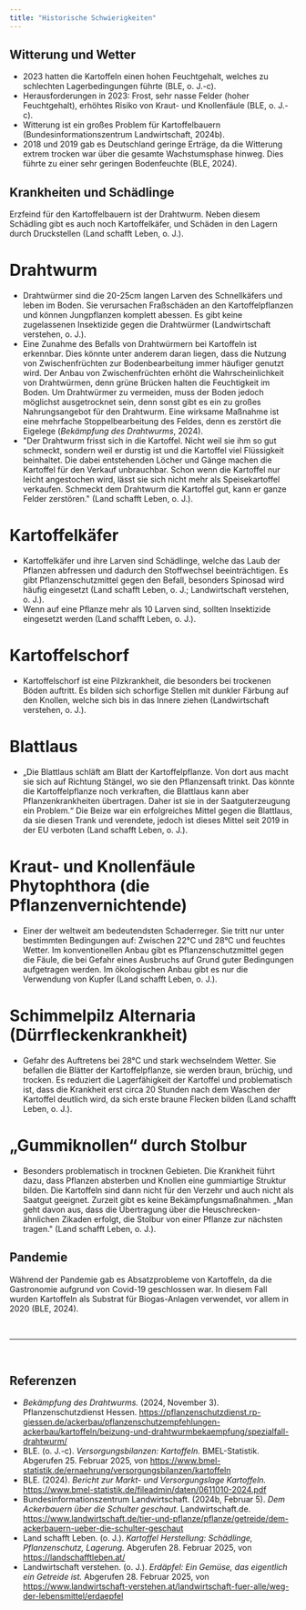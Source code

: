 ```yaml
---
title: "Historische Schwierigkeiten"
---
```


## Witterung und Wetter

- 2023 hatten die Kartoffeln einen hohen Feuchtgehalt, welches zu schlechten Lagerbedingungen führte (BLE, o. J.-c).
- Herausforderungen in 2023: Frost, sehr nasse Felder (hoher Feuchtgehalt), erhöhtes Risiko von Kraut- und Knollenfäule (BLE, o. J.-c).
- Witterung ist ein großes Problem für Kartoffelbauern (Bundesinformationszentrum Landwirtschaft, 2024b).
- 2018 und 2019 gab es Deutschland geringe Erträge, da die Witterung extrem trocken war über die gesamte Wachstumsphase hinweg. Dies führte zu einer sehr geringen Bodenfeuchte (BLE, 2024).


## Krankheiten und Schädlinge
Erzfeind für den Kartoffelbauern ist der Drahtwurm. Neben diesem Schädling gibt es auch noch Kartoffelkäfer, und Schäden in den Lagern durch Druckstellen (Land schafft Leben, o. J.).

# Drahtwurm
- Drahtwürmer sind die 20-25cm langen Larven des Schnellkäfers und leben im Boden. Sie verursachen Fraßschäden an den Kartoffelpflanzen und können Jungpflanzen komplett abessen. Es gibt keine zugelassenen Insektizide gegen die Drahtwürmer (Landwirtschaft verstehen, o. J.).
- Eine Zunahme des Befalls von Drahtwürmern bei Kartoffeln ist erkennbar. Dies könnte unter anderem daran liegen, dass die Nutzung von Zwischenfrüchten zur Bodenbearbeitung immer häufiger genutzt wird. Der Anbau von Zwischenfrüchten erhöht die Wahrscheinlichkeit von Drahtwürmen, denn grüne Brücken halten die Feuchtigkeit im Boden. Um Drahtwürmer zu vermeiden, muss der Boden jedoch möglichst ausgetrocknet sein, denn sonst gibt es ein zu großes Nahrungsangebot für den Drahtwurm. Eine wirksame Maßnahme ist eine mehrfache Stoppelbearbeitung des Feldes, denn es zerstört die Eigelege (*Bekämpfung des Drahtwurms*, 2024). 
- "Der Drahtwurm frisst sich in die Kartoffel. Nicht weil sie ihm so gut schmeckt, sondern weil er durstig ist und die Kartoffel viel Flüssigkeit beinhaltet. Die dabei entstehenden Löcher und Gänge machen die Kartoffel für den Verkauf unbrauchbar. Schon wenn die Kartoffel nur leicht angestochen wird, lässt sie sich nicht mehr als Speisekartoffel verkaufen. Schmeckt dem Drahtwurm die Kartoffel gut, kann er ganze Felder zerstören." (Land schafft Leben, o. J.).  

# Kartoffelkäfer
- Kartoffelkäfer und ihre Larven sind Schädlinge, welche das Laub der Pflanzen abfressen und dadurch den Stoffwechsel beeinträchtigen. Es gibt Pflanzenschutzmittel gegen den Befall, besonders Spinosad wird häufig eingesetzt (Land schafft Leben, o. J.; Landwirtschaft verstehen, o. J.). 
- Wenn auf eine Pflanze mehr als 10 Larven sind, sollten Insektizide eingesetzt werden (Land schafft Leben, o. J.).  

# Kartoffelschorf
- Kartoffelschorf ist eine Pilzkrankheit, die besonders bei trockenen Böden auftritt. Es bilden sich schorfige Stellen mit dunkler Färbung auf den Knollen, welche sich bis in das Innere ziehen (Landwirtschaft verstehen, o. J.).

# Blattlaus
- „Die Blattlaus schläft am Blatt der Kartoffelpflanze. Von dort aus macht sie sich auf Richtung Stängel, wo sie den Pflanzensaft trinkt. Das könnte die Kartoffelpflanze noch verkraften, die Blattlaus kann aber Pflanzenkrankheiten übertragen. Daher ist sie in der Saatguterzeugung ein Problem.“ Die Beize war ein erfolgreiches Mittel gegen die Blattlaus, da sie diesen Trank und verendete, jedoch ist dieses Mittel seit 2019 in der EU verboten (Land schafft Leben, o. J.).  

# Kraut- und Knollenfäule Phytophthora (die Pflanzenvernichtende)
- Einer der weltweit am bedeutendsten Schaderreger. Sie tritt nur unter bestimmten Bedingungen auf: Zwischen 22°C und 28°C und feuchtes Wetter. Im konventionellen Anbau gibt es Pflanzenschutzmittel gegen die Fäule, die bei Gefahr eines Ausbruchs auf Grund guter Bedingungen aufgetragen werden. Im ökologischen Anbau gibt es nur die Verwendung von Kupfer (Land schafft Leben, o. J.).  

# Schimmelpilz Alternaria (Dürrfleckenkrankheit) 
- Gefahr des Auftretens bei 28°C und stark wechselndem Wetter. Sie befallen die Blätter der Kartoffelpflanze, sie werden braun, brüchig, und trocken. Es reduziert die Lagerfähigkeit der Kartoffel und problematisch ist, dass die Krankheit erst circa 20 Stunden nach dem Waschen der Kartoffel deutlich wird, da sich erste braune Flecken bilden (Land schafft Leben, o. J.).  

# „Gummiknollen“ durch Stolbur 
- Besonders problematisch in trocknen Gebieten. Die Krankheit führt dazu, dass Pflanzen absterben und Knollen eine gummiartige Struktur bilden. Die Kartoffeln sind dann nicht für den Verzehr und auch nicht als Saatgut geeignet. Zurzeit gibt es keine Bekämpfungsmaßnahmen. „Man geht davon aus, dass die Übertragung über die Heuschrecken-ähnlichen Zikaden erfolgt, die Stolbur von einer Pflanze zur nächsten tragen." (Land schafft Leben, o. J.). 


## Pandemie 
Während der Pandemie gab es Absatzprobleme von Kartoffeln, da die Gastronomie aufgrund von Covid-19 geschlossen war. In diesem Fall wurden Kartoffeln als Substrat für Biogas-Anlagen verwendet, vor allem in 2020 (BLE, 2024).


<br>

---

<br> 

## Referenzen
- *Bekämpfung des Drahtwurms.* (2024, November 3). Pflanzenschutzdienst Hessen. <https://pflanzenschutzdienst.rp-giessen.de/ackerbau/pflanzenschutzempfehlungen-ackerbau/kartoffeln/beizung-und-drahtwurmbekaempfung/spezialfall-drahtwurm/>
- BLE. (o. J.-c). *Versorgungsbilanzen: Kartoffeln.* BMEL-Statistik. Abgerufen 25. Februar 2025, von <https://www.bmel-statistik.de/ernaehrung/versorgungsbilanzen/kartoffeln>
- BLE. (2024). *Bericht zur Markt- und Versorgungslage Kartoffeln.* <https://www.bmel-statistik.de/fileadmin/daten/0611010-2024.pdf>
- Bundesinformationszentrum Landwirtschaft. (2024b, Februar 5). *Dem Ackerbauern über die Schulter geschaut.* Landwirtschaft.de. <https://www.landwirtschaft.de/tier-und-pflanze/pflanze/getreide/dem-ackerbauern-ueber-die-schulter-geschaut>
- Land schafft Leben. (o. J.). *Kartoffel Herstellung: Schädlinge, Pflanzenschutz, Lagerung.* Abgerufen 28. Februar 2025, von <https://landschafftleben.at/>
- Landwirtschaft verstehen. (o. J.). *Erdäpfel: Ein Gemüse, das eigentlich ein Getreide ist.* Abgerufen 28. Februar 2025, von <https://www.landwirtschaft-verstehen.at/landwirtschaft-fuer-alle/weg-der-lebensmittel/erdaepfel>
